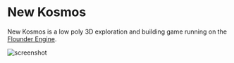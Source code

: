 # New Kosmos
New Kosmos is a low poly 3D exploration and building game running on the [Flounder Engine](https://github.com/mattparks/Flounder).

![screenshot](http://i.imgur.com/rpG9S57.png)
